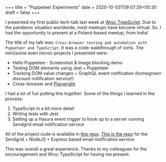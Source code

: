 +++
title = "Puppeteer Experiments"
date = 2020-10-03T09:07:29+05:30
draft = false
+++

I presented my first public tech-talk last week at [Wroc TypeScript](https://www.meetup.com/WrocTypeScript/events/sjzhvqybcmbfc/). Due to the pandemic situation worldwide, most meetups have become virtual. So, I had the opportunity to present at a Poland-based meetup, from India!

The title of my talk was: `Cross-browser testing and automation with Puppeteer and TypeScript`. It was a code-walkthrough of sorts. The mini(some even micro)-projects I presented were:
- Hello Puppeteer : Screenshot & Image blocking demo
- Testing DOM elements using Jest + Puppeteer
- Tracking DOM value changes + GraphQL event notification (homegrown discount notification service!)
- Cross-browser and [Playwright](https://github.com/microsoft/playwright)

I had a lot of fun putting this together. Some of the things I learned in the process:
1. TypeScript in a bit more detail
2. Writing tests with Jest
3. Setting up a Hasura event trigger to hook up to a server running Sendgrid email notification service

All of the project code is available in [this repo](https://github.com/meerasndr/puppeteer-experiment). [This is the repo](https://github.com/meerasndr/sendgrid-node-express-emailservice) for the Sendgrid + NodeJS + Express based email notification service.

This was overall a great experience. Thanks to my colleagues for the encouragement and Wroc TypeScript for having me present.